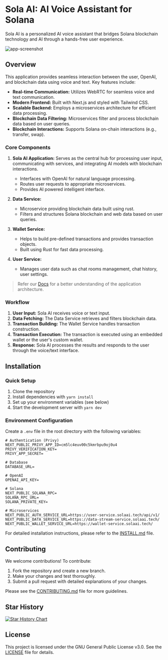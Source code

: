 # Sola AI: AI Voice Assistant for Solana

Sola AI is a personalized AI voice assistant that bridges Solana blockchain technology and AI through a hands-free user experience.

![app-screenshot](https://github.com/user-attachments/assets/c6464910-2ab6-45fd-b751-071562775d44)

## Overview

This application provides seamless interaction between the user, OpenAI, and blockchain data using voice and text. Key features include:

* **Real-time Communication:** Utilizes WebRTC for seamless voice and text communication.
* **Modern Frontend:** Built with Next.js and styled with Tailwind CSS.
* **Scalable Backend:** Employs a microservices architecture for efficient data processing.
* **Blockchain Data Filtering:** Microservices filter and process blockchain data based on user queries.
* **Blockchain Interactions:** Supports Solana on-chain interactions (e.g., transfer, swap).

### Core Components

1. **Sola AI Application:** Serves as the central hub for processing user input, communicating with services, and integrating AI models with blockchain interactions.
   * Interfaces with OpenAI for natural language processing.
   * Routes user requests to appropriate microservices.
   * Provides AI powered intelligent interface.

2. **Data Service:**
   * Microservice providing blockchain data built using rust.
   * Filters and structures Solana blockchain and web data based on user queries.

3. **Wallet Service:**
   * Helps to build pre-defined transactions and provides transaction objects.
   * Built using Rust for fast data processing.

4. **User Service:**
   * Manages user data such as chat rooms management, chat history, user settings.

> Refer our [Docs](https://docs.solaai.xyz/application-overview/high-level-architecture) for a better understanding of the application architecture. 

### Workflow

1. **User Input:** Sola AI receives voice or text input.
2. **Data Fetching:** The Data Service retrieves and filters blockchain data.
3. **Transaction Building:** The Wallet Service handles transaction construction.
4. **Transaction Execution:** The transaction is executed using an embedded wallet or the user's custom wallet.
5. **Response:** Sola AI processes the results and responds to the user through the voice/text interface.

## Installation

### Quick Setup

1. Clone the repository
2. Install dependencies with `yarn install`
3. Set up your environment variables (see below)
4. Start the development server with `yarn dev`

### Environment Configuration

Create a `.env` file in the root directory with the following variables:

```env
# Authentication (Privy)
NEXT_PUBLIC_PRIVY_APP_ID=cm5lc4euv00c5kmrbpu9oj0u4
PRIVY_VERIFICATION_KEY=
PRIVY_APP_SECRET=

# Database
DATABASE_URL=

# OpenAI
OPENAI_API_KEY=

# Solana
NEXT_PUBLIC_SOLANA_RPC=
SOLANA_RPC_URL=
SOLANA_PRIVATE_KEY=

# Microservices
NEXT_PUBLIC_AUTH_SERVICE_URL=https://user-service.solaai.tech/api/v1/
NEXT_PUBLIC_DATA_SERVICE_URL=https://data-stream-service.solaai.tech/
NEXT_PUBLIC_WALLET_SERVICE_URL=https://wallet-service.solaai.tech/
```

For detailed installation instructions, please refer to the [INSTALL.md](INSTALL.md) file.

## Contributing

We welcome contributions! To contribute:

1. Fork the repository and create a new branch.
2. Make your changes and test thoroughly.
3. Submit a pull request with detailed explanations of your changes.

Please see the [CONTRIBUTING.md](CONTRIBUTING.md) file for more guidelines.

## Star History

[![Star History Chart](https://api.star-history.com/svg?repos=TheSolaAI/sola-application&type=Date)](https://star-history.com/#TheSolaAI/sola-application&Date)

## License

This project is licensed under the GNU General Public License v3.0. See the [LICENSE](LICENSE) file for details.